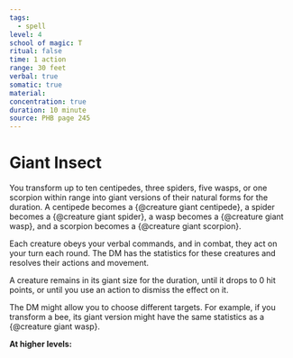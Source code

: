 ```yaml
---
tags:
  - spell
level: 4
school of magic: T
ritual: false
time: 1 action
range: 30 feet
verbal: true
somatic: true
material: 
concentration: true
duration: 10 minute
source: PHB page 245
---
```

# Giant Insect
You transform up to ten centipedes, three spiders, five wasps, or one scorpion within range into giant versions of their natural forms for the duration. A centipede becomes a {@creature giant centipede}, a spider becomes a {@creature giant spider}, a wasp becomes a {@creature giant wasp}, and a scorpion becomes a {@creature giant scorpion}.

Each creature obeys your verbal commands, and in combat, they act on your turn each round. The DM has the statistics for these creatures and resolves their actions and movement.

A creature remains in its giant size for the duration, until it drops to 0 hit points, or until you use an action to dismiss the effect on it.

The DM might allow you to choose different targets. For example, if you transform a bee, its giant version might have the same statistics as a {@creature giant wasp}.

**At higher levels:** 
